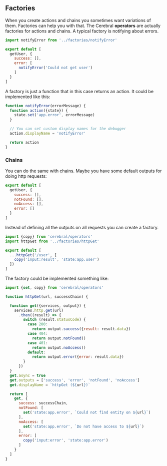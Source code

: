 ## Factories

When you create actions and chains you sometimes want variations of them. Factories can help you with that. The Cerebral **operators** are actually factories for actions and chains. A typical factory is notifying about errors.

```javascript
import notifyError from '../factories/notifyError'

export default [
  getUser, {
    success: [],
    error: [
      notifyError('Could not get user')
    ]
  }
]
```

A factory is just a function that in this case returns an action. It could be implemented like this:

```javascript
function notifyError(errorMessage) {
  function action({state}) {
    state.set('app.error', errorMessage)
  }

  // You can set custom display names for the debugger
  action.displayName = 'notifyError'

  return action
}
```

### Chains
You can do the same with chains. Maybe you have some default outputs for doing http requests:

```javascript
export default [
  getUser, {
    success: [],
    notFound: [],
    noAccess: [],
    error: []
  }
]
```

Instead of defining all the outputs on all requests you can create a factory.

```javascript
import {copy} from 'cerebral/operators'
import httpGet from '../factories/httpGet'

export default [
  ...httpGet('/user', [
    copy('input:result', 'state:app.user')
  ])
]
```

The factory could be implemented something like:

```javascript
import {set, copy} from 'cerebral/operators'

function httpGet(url, successChain) {

  function get({services, output}) {
    services.http.get(url)
      .then((result) => {
        switch (result.statusCode) {
          case 200:
            return output.success({result: result.data})
          case 404:
            return output.notFound()
          case 401:
            return output.noAccess()
          default:
            return output.error({error: result.data})
        }
      })
  }
  get.async = true
  get.outputs = ['success', 'error', 'notFound', 'noAccess']
  get.displayName = `httpGet (${url})`

  return [
    get, {
      success: successChain,
      notFound: [
        set('state:app.error', `Could not find entity on ${url}`)
      ],
      noAccess: [
        set('state:app.error', `Do not have access to ${url}`)
      ],
      error: [
        copy('input:error', 'state:app.error')
      ]
    }
  ]
}
```
